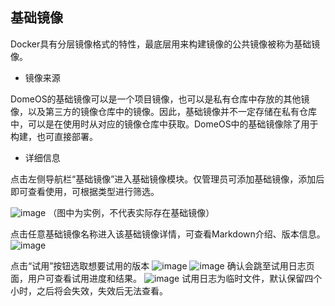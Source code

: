 ## 基础镜像
Docker具有分层镜像格式的特性，最底层用来构建镜像的公共镜像被称为基础镜像。

- 镜像来源

DomeOS的基础镜像可以是一个项目镜像，也可以是私有仓库中存放的其他镜像，以及第三方的镜像仓库中的镜像。因此，基础镜像并不一定存储在私有仓库中，可以是在使用时从对应的镜像仓库中获取。DomeOS中的基础镜像除了用于构建，也可直接部署。
- 详细信息

点击左侧导航栏“基础镜像”进入基础镜像模块。仅管理员可添加基础镜像，添加后即可查看使用，可根据类型进行筛选。

![image](http://domeos-pics.bjcnc.scs.sohucs.com/基础镜像列表20210406.png)
（图中为实例，不代表实际存在基础镜像）

点击任意基础镜像名称进入该基础镜像详情，可查看Markdown介绍、版本信息。
![image](https://domeos-pics2.bjcnc.scs.sohucs.com/%E5%9F%BA%E7%A1%80%E9%95%9C%E5%83%8F%E8%AF%A6%E6%83%85.png)

点击“试用”按钮选取想要试用的版本
![image](https://domeos-pics2.bjcnc.scs.sohucs.com/%E5%9F%BA%E7%A1%80%E9%95%9C%E5%83%8F%E8%AF%95%E7%94%A8.png)
![image](https://domeos-pics2.bjcnc.scs.sohucs.com/%E8%AF%95%E7%94%A8%E7%89%88%E6%9C%AC.png)
确认会跳至试用日志页面，用户可查看试用进度和结果。
![image](https://domeos-pics2.bjcnc.scs.sohucs.com/%E8%AF%95%E7%94%A8%E6%97%A5%E5%BF%97.png)
试用日志为临时文件，默认保留四个小时，之后将会失效，失效后无法查看。
